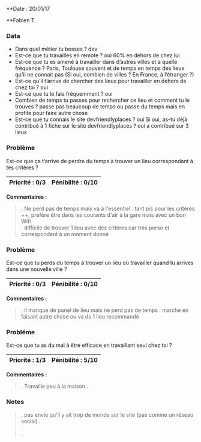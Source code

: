 **Date : 20/01/17

**Fabien T.

### Data

* Dans quel métier tu bosses ? dev
* Est-ce que tu travailles en remote ? oui 60% en dehors de chez lui
* Est-ce que tu es amené à travailler dans d’autres villes et à quelle fréquence ?  Paris, Toulouse souvent et de temps en temps 
des lieux qu'il ne connait pas
(Si oui, combien de villes ? En France, à l’étranger ?)
* Est-ce qu’il t’arrive de chercher des lieux pour travailler en dehors de chez toi ? oui
* Est-ce que tu le fais fréquemment ? oui
* Combien de temps tu passes pour rechercher ce lieu et comment tu le trouves ? passe pas beaucoup de temps ou passe du temps mais
en profite pour faire autre chose
* Est-ce que tu connais le site devfriendlyplaces ?  oui 
Si oui, as-tu déjà contribué à 1 fiche sur le site devfriendlyplaces ? oui a contribué sur 3 lieux

### Problème

Est-ce que ça t’arrive de perdre du temps à trouver un lieu correspondant à tes critères ? 

**Priorité :** 0/3 | **Pénibilité :** 0/10   
------------ | -------------  
**Commentaires :**
> .  Ne perd pas de temps mais va à l'essentiel
> .  tant pis pour les critères ++, préfère être dans les courants d'air à la gare mais avec un bon Wifi  
> .  difficile de trouver 1 lieu avec des critères car très perso et correspondent à un moment donné

### Problème

Est-ce que tu perds du temps à trouver un lieu où travailler quand tu arrives dans une nouvelle ville ? 

**Priorité :** 0/3 | **Pénibilité :** 0/10   
------------ | -------------  
**Commentaires :**
> .  Il manque de panel de lieu mais ne perd pas de temps
> .  marche en faisant autre chose ou va ds 1 lieu recommandé

### Probléme

Est-ce que tu as du mal à être efficace en travaillant seul chez toi ? 

**Priorité :** 1/3 | **Pénibilité :** 5/10   
------------ | -------------  
**Commentaires :**
> .  Travaille peu à la maison
> .  


### Notes

> .  pas envie qu'il y ait trop de monde sur le site (pas comme un réseau social)
> .  
> .  
> .  
